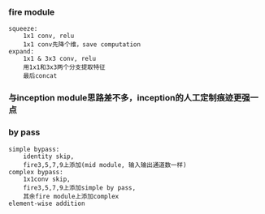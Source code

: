 ### fire module
    squeeze: 
        1x1 conv, relu
        1x1 conv先降个维，save computation
    expand: 
        1x1 & 3x3 conv, relu
        用1x1和3x3两个分支提取特征
        最后concat


### 与inception module思路差不多，inception的人工定制痕迹更强一点


### by pass
    simple bypass: 
        identity skip, 
        fire3,5,7,9上添加(mid module, 输入输出通道数一样)
    complex bypass: 
        1x1conv skip, 
        fire3,5,7,9上添加simple by pass, 
        其余fire module上添加complex
    element-wise addition
